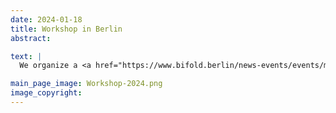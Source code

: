 ```yaml
---
date: 2024-01-18
title: Workshop in Berlin
abstract:

text: |
  We organize a <a href="https://www.bifold.berlin/news-events/events/machine-learning-and-data-management-for-earth-observation" target="_blank">workshop</a> that aims to explore the emerging methods, approaches and systems in the context of Data Management and Machine Learning for Earth Observation. Save the date: March 18th & 19th, 2024.

main_page_image: Workshop-2024.png
image_copyright:
---
```

